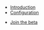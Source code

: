 - [Introduction](intro.md)
- [Configuration](config.md)
<!-- - [Coming soon](coming_soon.md) -->
- [Join the beta](https://hiphops.io ':target=_blank')
